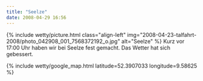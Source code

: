 ```yaml
---
title: "Seelze"
date: 2008-04-29 16:56
---
```


{% include wetty/picture.html class="align-left" img="2008-04-23-talfahrt-2008/photo_042908_001_7568372192_o.jpg" alt="Seelze" %}
Kurz vor 17:00 Uhr haben wir bei Seelze fest gemacht. Das Wetter hat sich gebessert.

{% include wetty/google_map.html latitude=52.3907033 longitude=9.58625 %}
